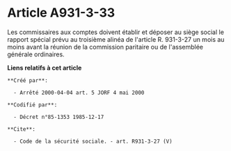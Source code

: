 # Article A931-3-33

Les commissaires aux comptes doivent établir et déposer au siège social le rapport spécial prévu au troisième alinéa de
l'article R. 931-3-27 un mois au moins avant la réunion de la commission paritaire ou de l'assemblée générale ordinaires.

**Liens relatifs à cet article**

	**Créé par**:

	  - Arrêté 2000-04-04 art. 5 JORF 4 mai 2000

	**Codifié par**:

	  - Décret n°85-1353 1985-12-17

	**Cite**:

	  - Code de la sécurité sociale. - art. R931-3-27 (V)
